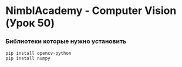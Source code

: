 # NimblAcademy - Computer Vision (Урок 50) 

### Библиотеки которые нужно установить

```
pip install opencv-python
pip install numpy
```
